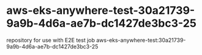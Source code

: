 # aws-eks-anywhere-test-30a21739-9a9b-4d6a-ae7b-dc1427de3bc3-25
repository for use with E2E test job aws-eks-anywhere-test:30a21739-9a9b-4d6a-ae7b-dc1427de3bc3-25
